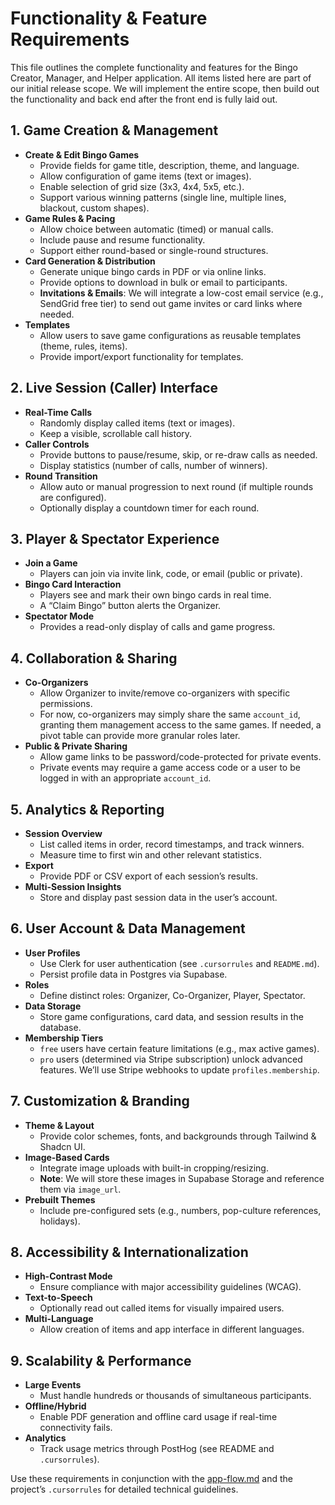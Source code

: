 # Functionality & Feature Requirements

This file outlines the complete functionality and features for the Bingo Creator, Manager, and Helper application. All items listed here are part of our initial release scope. We will implement the entire scope, then build out the functionality and back end after the front end is fully laid out.

## 1. Game Creation & Management
- **Create & Edit Bingo Games**  
  - Provide fields for game title, description, theme, and language.
  - Allow configuration of game items (text or images).
  - Enable selection of grid size (3x3, 4x4, 5x5, etc.).
  - Support various winning patterns (single line, multiple lines, blackout, custom shapes).
- **Game Rules & Pacing**  
  - Allow choice between automatic (timed) or manual calls.
  - Include pause and resume functionality.
  - Support either round-based or single-round structures.
- **Card Generation & Distribution**  
  - Generate unique bingo cards in PDF or via online links.
  - Provide options to download in bulk or email to participants.
  - **Invitations & Emails**: We will integrate a low-cost email service (e.g., SendGrid free tier) to send out game invites or card links where needed.
- **Templates**  
  - Allow users to save game configurations as reusable templates (theme, rules, items).
  - Provide import/export functionality for templates.

## 2. Live Session (Caller) Interface
- **Real-Time Calls**  
  - Randomly display called items (text or images).
  - Keep a visible, scrollable call history.
- **Caller Controls**  
  - Provide buttons to pause/resume, skip, or re-draw calls as needed.
  - Display statistics (number of calls, number of winners).
- **Round Transition**  
  - Allow auto or manual progression to next round (if multiple rounds are configured).
  - Optionally display a countdown timer for each round.

## 3. Player & Spectator Experience
- **Join a Game**  
  - Players can join via invite link, code, or email (public or private).
- **Bingo Card Interaction**  
  - Players see and mark their own bingo cards in real time.
  - A “Claim Bingo” button alerts the Organizer.
- **Spectator Mode**  
  - Provides a read-only display of calls and game progress.

## 4. Collaboration & Sharing
- **Co-Organizers**  
  - Allow Organizer to invite/remove co-organizers with specific permissions.
  - For now, co-organizers may simply share the same `account_id`, granting them management access to the same games. If needed, a pivot table can provide more granular roles later.
- **Public & Private Sharing**  
  - Allow game links to be password/code-protected for private events.
  - Private events may require a game access code or a user to be logged in with an appropriate `account_id`.

## 5. Analytics & Reporting
- **Session Overview**  
  - List called items in order, record timestamps, and track winners.
  - Measure time to first win and other relevant statistics.
- **Export**  
  - Provide PDF or CSV export of each session’s results.
- **Multi-Session Insights**  
  - Store and display past session data in the user’s account.

## 6. User Account & Data Management
- **User Profiles**  
  - Use Clerk for user authentication (see `.cursorrules` and `README.md`).
  - Persist profile data in Postgres via Supabase.
- **Roles**  
  - Define distinct roles: Organizer, Co-Organizer, Player, Spectator.
- **Data Storage**  
  - Store game configurations, card data, and session results in the database.
- **Membership Tiers**  
  - `free` users have certain feature limitations (e.g., max active games).
  - `pro` users (determined via Stripe subscription) unlock advanced features. We’ll use Stripe webhooks to update `profiles.membership`.

## 7. Customization & Branding
- **Theme & Layout**  
  - Provide color schemes, fonts, and backgrounds through Tailwind & Shadcn UI.
- **Image-Based Cards**  
  - Integrate image uploads with built-in cropping/resizing.
  - **Note**: We will store these images in Supabase Storage and reference them via `image_url`.
- **Prebuilt Themes**  
  - Include pre-configured sets (e.g., numbers, pop-culture references, holidays).

## 8. Accessibility & Internationalization
- **High-Contrast Mode**  
  - Ensure compliance with major accessibility guidelines (WCAG).
- **Text-to-Speech**  
  - Optionally read out called items for visually impaired users.
- **Multi-Language**  
  - Allow creation of items and app interface in different languages.

## 9. Scalability & Performance
- **Large Events**  
  - Must handle hundreds or thousands of simultaneous participants.
- **Offline/Hybrid**  
  - Enable PDF generation and offline card usage if real-time connectivity fails.
- **Analytics**  
  - Track usage metrics through PostHog (see README and `.cursorrules`).

Use these requirements in conjunction with the [app-flow.md](./app-flow.md) and the project’s `.cursorrules` for detailed technical guidelines.
